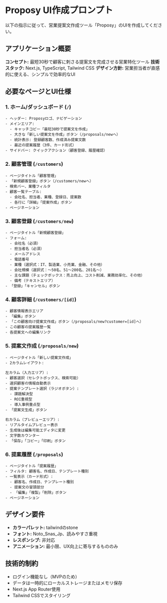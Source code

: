 # Proposy UI作成プロンプト

以下の指示に従って、営業提案文作成ツール「Proposy」のUIを作成してください。

## アプリケーション概要
**コンセプト:** 最短30秒で顧客に刺さる提案文を完成させる営業特化ツール
**技術スタック:** Next.js, TypeScript, Tailwind CSS
**デザイン方針:** 営業担当者が直感的に使える、シンプルで効率的なUI

## 必要なページとUI仕様

### 1. ホーム/ダッシュボード (`/`)
```
- ヘッダー: Proposyロゴ、ナビゲーション
- メインエリア:
  - キャッチコピー「最短30秒で提案文を作成」
  - 大きな「新しい提案文を作成」ボタン（/proposals/newへ）
  - 統計表示: 登録顧客数、作成済み提案文数
  - 最近の提案履歴（3件、カード形式）
- サイドバー: クイックアクション（顧客登録、履歴確認）
```

### 2. 顧客管理 (`/customers`)
```
- ページタイトル「顧客管理」
- 「新規顧客登録」ボタン（/customers/newへ）
- 検索バー、業種フィルタ
- 顧客一覧テーブル:
  - 会社名、担当者、業種、登録日、提案数
  - 各行に「詳細」「提案作成」ボタン
- ページネーション
```

### 3. 顧客登録 (`/customers/new`)
```
- ページタイトル「新規顧客登録」
- フォーム:
  - 会社名（必須）
  - 担当者名（必須）
  - メールアドレス
  - 電話番号
  - 業種（選択式：IT、製造業、小売業、金融、その他）
  - 会社規模（選択式：〜50名、51〜200名、201名〜）
  - 主な課題（チェックボックス：売上向上、コスト削減、業務効率化、その他）
  - 備考（テキストエリア）
- 「登録」「キャンセル」ボタン
```

### 4. 顧客詳細 (`/customers/[id]`)
```
- 顧客情報表示エリア
- 「編集」ボタン
- 「この顧客向け提案文作成」ボタン（/proposals/new?customer=[id]へ）
- この顧客の提案履歴一覧
- 各提案文への編集リンク
```

### 5. 提案文作成 (`/proposals/new`)
```
- ページタイトル「新しい提案文作成」
- 2カラムレイアウト:
  
左カラム（入力エリア）:
- 顧客選択（セレクトボックス、検索可能）
- 選択顧客の情報自動表示
- 提案テンプレート選択（ラジオボタン）:
  - 課題解決型
  - ROI重視型
  - 導入事例重点型
- 「提案文生成」ボタン

右カラム（プレビューエリア）:
- リアルタイムプレビュー表示
- 生成後は編集可能エディタに変更
- 文字数カウンター
- 「保存」「コピー」「印刷」ボタン
```

### 6. 提案履歴 (`/proposals`)
```
- ページタイトル「提案履歴」
- フィルタ: 顧客名、作成日、テンプレート種別
- 一覧表示（カード形式）:
  - 顧客名、作成日、テンプレート種別
  - 提案文の冒頭部分
  - 「編集」「複製」「削除」ボタン
- ページネーション
```

## デザイン要件
- **カラーパレット:** tailwindのstone
- **フォント:** Noto_Snas_Jp、読みやすさ重視
- **レスポンシブ:** 非対応
- **アニメーション:** 最小限、UX向上に寄与するもののみ

## 技術的制約
- ログイン機能なし（MVPのため）
- データは一時的にローカルストレージまたはメモリ保存
- Next.js App Router使用
- Tailwind CSSでスタイリング
